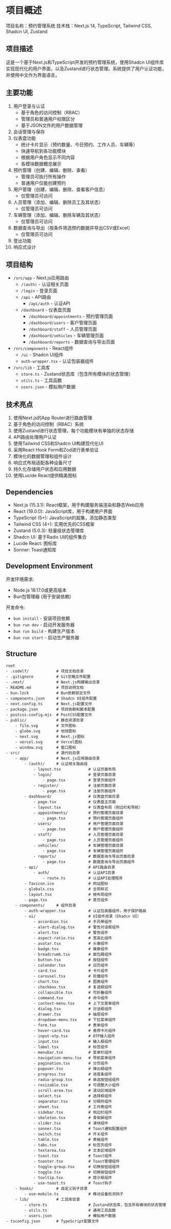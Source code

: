 # 项目概述

项目名称：预约管理系统
技术栈：Next.js 14, TypeScript, Tailwind CSS, Shadcn UI, Zustand

## 项目描述

这是一个基于Next.js和TypeScript开发的预约管理系统，使用Shadcn UI组件库实现现代化的用户界面，以及Zustand进行状态管理。系统提供了用户认证功能，并使用中文作为界面语言。

## 主要功能

1. 用户登录与认证
   - 基于角色的访问控制（RBAC）
   - 管理员和普通用户权限区分
   - 基于JSON文件的用户数据管理
2. 会话管理与保存
3. 仪表盘功能
   - 统计卡片显示（预约数量、今日预约、工作人员、车辆等）
   - 快速导航到各功能模块
   - 根据用户角色显示不同内容
   - 各模块数据概览展示
4. 预约管理（创建、编辑、删除、查看）
   - 管理员可执行所有操作
   - 普通用户仅能创建预约
5. 用户管理（创建、编辑、删除、查看客户信息）
   - 仅管理员可访问
6. 人员管理（添加、编辑、删除员工及其状态）
   - 仅管理员可访问
7. 车辆管理（添加、编辑、删除车辆及其状态）
   - 仅管理员可访问
8. 数据查询与导出（按条件筛选预约数据并导出CSV或Excel）
   - 仅管理员可访问
9. 登出功能
10. 响应式设计

## 项目结构

- `/src/app` - Next.js应用路由
  - `/(auth)` - 认证相关页面
  - `/login` - 登录页面
  - `/api` - API路由
    - `/api/auth` - 认证API
  - `/dashboard` - 仪表盘页面
    - `/dashboard/appointments` - 预约管理页面
    - `/dashboard/users` - 客户管理页面
    - `/dashboard/staff` - 人员管理页面
    - `/dashboard/vehicles` - 车辆管理页面
    - `/dashboard/reports` - 数据查询与导出页面
- `/src/components` - React组件
  - `/ui` - Shadcn UI组件
  - `auth-wrapper.tsx` - 认证包装器组件
- `/src/lib` - 工具库
  - `store.ts` - Zustand状态库（包含所有模块的状态管理）
  - `utils.ts` - 工具函数
  - `users.json` - 模拟用户数据

## 技术亮点

1. 使用Next.js的App Router进行路由管理
2. 基于角色的访问控制（RBAC）系统
3. 使用Zustand进行状态管理，每个功能模块有单独的状态存储
4. API路由处理用户认证
5. 使用Tailwind CSS和Shadcn UI构建现代化UI
6. 采用React Hook Form和Zod进行表单验证
7. 模块化的数据管理和组件设计
8. 响应式布局适配各种设备尺寸
9. 持久化存储用户状态和应用数据
10. 使用Lucide React提供精美图标

## Dependencies

* Next.js (15.3.1): React框架，用于构建服务端渲染和静态Web应用
* React (19.0.0): JavaScript库，用于构建用户界面
* TypeScript (5+): JavaScript的超集，添加静态类型
* Tailwind CSS (4+): 实用优先的CSS框架
* Zustand (5.0.3): 轻量级状态管理库
* Shadcn UI: 基于Radix UI的组件集合
* Lucide React: 图标库
* Sonner: Toast通知库


## Development Environment

开发环境需求:
* Node.js 18.17.0或更高版本
* Bun包管理器 (用于安装依赖)

开发命令:
* `bun install` - 安装项目依赖
* `bun run dev` - 启动开发服务器
* `bun run build` - 构建生产版本
* `bun run start` - 启动生产服务器


## Structure

```
root
- .codelf/            # 项目文档目录
- .gitignore          # Git忽略文件配置
- .next/              # Next.js构建输出目录
- README.md           # 项目说明文档
- bun.lock            # Bun依赖锁定文件
- components.json     # Shadcn UI组件配置
- next.config.ts      # Next.js配置文件
- package.json        # 项目依赖和脚本配置
- postcss.config.mjs  # PostCSS配置文件
- public/             # 静态资源目录
    - file.svg        # 文件图标
    - globe.svg       # 地球图标
    - next.svg        # Next.js图标
    - vercel.svg      # Vercel图标
    - window.svg      # 窗口图标
- src/                # 源代码目录
    - app/            # Next.js应用路由目录
        - (auth)/     # 认证相关路由组
            - layout.tsx            # 认证页面布局
            - login/                # 登录页面目录
                - page.tsx          # 登录页面组件
            - register/             # 注册页面目录
                - page.tsx          # 注册页面组件
        - dashboard/                # 仪表盘页面目录
            - page.tsx              # 仪表盘主页面
            - layout.tsx            # 仪表盘布局（侧边栏和导航）
            - appointments/         # 预约管理页面目录
                - page.tsx          # 预约管理页面组件
            - users/                # 用户管理页面目录
                - page.tsx          # 用户管理页面组件
            - staff/                # 人员管理页面目录
                - page.tsx          # 人员管理页面组件
            - vehicles/             # 车辆管理页面目录
                - page.tsx          # 车辆管理页面组件
            - reports/              # 数据查询与导出页面目录
                - page.tsx          # 数据查询与导出页面组件
        - api/                      # API路由目录
            - auth/                 # 认证API目录
                - route.ts          # 认证API处理程序
        - favicon.ico               # 网站图标
        - globals.css               # 全局样式
        - layout.tsx                # 根布局组件
        - page.tsx                  # 首页组件
    - components/     # 组件目录
        - auth-wrapper.tsx          # 认证包装器组件，用于保护路由
        - ui/                       # UI组件目录（Shadcn UI）
            - accordion.tsx         # 手风琴组件
            - alert-dialog.tsx      # 警告对话框组件
            - alert.tsx             # 警告组件
            - aspect-ratio.tsx      # 宽高比组件
            - avatar.tsx            # 头像组件
            - badge.tsx             # 徽章组件
            - breadcrumb.tsx        # 面包屑组件
            - button.tsx            # 按钮组件
            - calendar.tsx          # 日历组件
            - card.tsx              # 卡片组件
            - carousel.tsx          # 轮播组件
            - chart.tsx             # 图表组件
            - checkbox.tsx          # 复选框组件
            - collapsible.tsx       # 可折叠组件
            - command.tsx           # 命令组件
            - context-menu.tsx      # 上下文菜单组件
            - dialog.tsx            # 对话框组件
            - drawer.tsx            # 抽屉组件
            - dropdown-menu.tsx     # 下拉菜单组件
            - form.tsx              # 表单组件
            - hover-card.tsx        # 悬停卡片组件
            - input-otp.tsx         # OTP输入组件
            - input.tsx             # 输入框组件
            - label.tsx             # 标签组件
            - menubar.tsx           # 菜单栏组件
            - navigation-menu.tsx   # 导航菜单组件
            - pagination.tsx        # 分页组件
            - popover.tsx           # 弹出框组件
            - progress.tsx          # 进度条组件
            - radio-group.tsx       # 单选按钮组组件
            - resizable.tsx         # 可调整大小组件
            - scroll-area.tsx       # 滚动区域组件
            - select.tsx            # 选择框组件
            - separator.tsx         # 分隔符组件
            - sheet.tsx             # 工作表组件
            - sidebar.tsx           # 侧边栏组件
            - skeleton.tsx          # 骨架屏组件
            - slider.tsx            # 滑块组件
            - sonner.tsx            # Toast通知配置组件
            - switch.tsx            # 开关组件
            - table.tsx             # 表格组件
            - tabs.tsx              # 标签页组件
            - textarea.tsx          # 文本区域组件
            - toast.tsx             # Toast组件
            - toaster.tsx           # Toast管理组件
            - toggle-group.tsx      # 切换按钮组组件
            - toggle.tsx            # 切换按钮组件
            - tooltip.tsx           # 提示框组件
            - use-toast.ts          # Toast钩子
    - hooks/          # 自定义钩子目录
        - use-mobile.ts             # 移动设备检测钩子
    - lib/            # 工具库目录
        - store.ts                  # Zustand状态库，包含所有模块的状态管理
        - utils.ts                  # 通用工具函数
        - users.json                # 模拟用户数据
- tsconfig.json       # TypeScript配置文件
```
